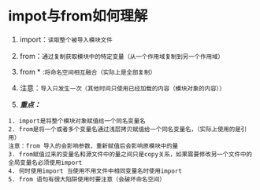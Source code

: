 # impot与from如何理解

1. import：`读取整个被导入模块文件`
2. from：`通过复制获取模块中的特定变量（从一个作用域复制到另一个作用域）`
3. from \* :`将命名空间相互融合（实际上是全部复制）`

4. 注意：`导入只发生一次（其他时间只使用已经加载的内容（模块对象的内容））`

5. _**重点：**_

```
1. import是将整个模块对象赋值给一个同名变量名
2. from是将一个或者多个变量名通过浅层拷贝赋值给一个同名变量名，（实际上使用的是引用）
注意：from 导入的会影响参数，重新赋值后会影响原模块中的量
3. from赋值过来的变量名和源文件中的量之间只是copy关系，如果需要修改另一个文件中的全局变量名必须使用import
4. 何时使用import 当使用不用文件中相同变量名时使用import
5. from 语句有很大陷阱使用时要注意（会破坏命名空间）
```



